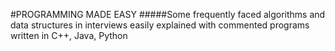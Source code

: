 #PROGRAMMING MADE EASY
#####Some frequently faced algorithms and data structures in interviews easily explained with commented programs written in C++, Java, Python
